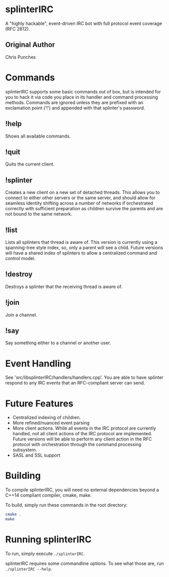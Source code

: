 # splinterIRC

A "highly hackable", event-driven IRC bot with full protocol event coverage (RFC 2812).

## Original Author

Chris Punches

# Commands

splinterIRC supports some basic commands out of box, but is intended for you to hack it via code you place in its handler and command processing methods.  Commands are ignored unless they are prefixed with an exclamation point ('!') and appended with that splinter's password.
 
## !help <password>

Shows all available commands.

## !quit

Quits the current client.

## !splinter 

Creates a new client on a new set of detached threads.  This allows you to connect to either other servers or the same server, and should allow for seamless identity shifting across a number of networks if orchestrated correctly with sufficient preparation as children survive the parents and are not bound to the same network.

## !list

Lists all splinters that thread is aware of.  This version is currently using a spanning-tree style index, so, only a parent will see a child.  Future versions will have a shared index of splinters to allow a centralized command and control model.

## !destroy

Destroys a splinter that the receiving thread is aware of.

## !join

Join a channel.

## !say

Say something either to a channel or another user.

# Event Handling

See 'src/libsplinterIRC/handlers/handlers.cpp'.  You are able to have splinter respond to any IRC events that an RFC-compliant server can send.

# Future Features

- Centralized indexing of children. 
- More refined/nuanced event parsing
- More client actions.  While all events in the IRC protocol are currently handled, not all client actions of the IRC protocol are implemented.  Future versions will be able to perform any client action in the RFC protocol with orchestration through the command processing subsystem.
- SASL and SSL support

# Building

To compile splinterIRC, you will need no external dependencies beyond a C++14 compliant compiler, cmake, make.  

To build, simply run these commands in the root directory:

```bash
cmake .
make
```

# Running splinterIRC

To run, simply execute `./splinterIRC`.  

splinterIRC requires some commandline options.  To see what those are, run `./splinterIRC --help`.